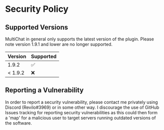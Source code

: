 # Security Policy

## Supported Versions

MultiChat in general only supports the latest version of the plugin. Please note version 1.9.1 and lower are no longer supported.

| Version | Supported          |
| ------- | ------------------ |
| 1.9.2   | :white_check_mark: |
| < 1.9.2 | :x:                |

## Reporting a Vulnerability

In order to report a security vulnerability, please contact me privately using Discord (Revilo#3969) or in some other way. I discourage the use of GitHub Issues tracking for reporting security vulnerabilities as this could then form a 'map' for a malicious user to target servers running outdated versions of the software.

